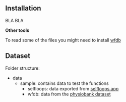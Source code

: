 
Installation
------------

BLA BLA

**Other tools**

To read some of the files you might need to install [wfdb](https://www.physionet.org/physiotools/wfdb-darwin-quick-start.shtml)

Dataset
-------

Folder structure:

- data
    - sample: contains data to test the functions
        - selfloops: data exported from [selfloops app](https://www.selfloops.com/products/heart-rate-variability.html)
        - wfdb: data from the [physiobank dataset](https://www.physionet.org/physiobank/database/crisdb/e/)


